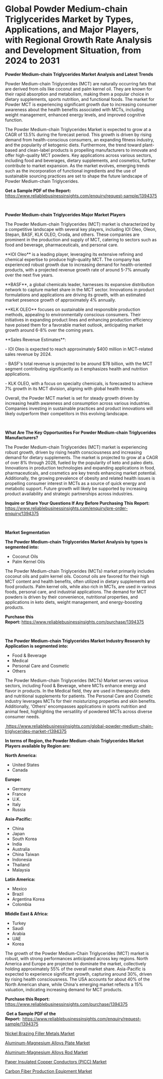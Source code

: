 <p><h1>Global Powder Medium-chain Triglycerides Market by Types, Applications, and Major Players, with Regional Growth Rate Analysis and Development Situation, from 2024 to 2031</h1></p><p><strong>Powder Medium-chain Triglycerides Market Analysis and Latest Trends</strong></p>
<p><p>Powder Medium-chain Triglycerides (MCT) are naturally occurring fats that are derived from oils like coconut and palm kernel oil. They are known for their rapid absorption and metabolism, making them a popular choice in dietary supplements, sports nutrition, and functional foods. The market for Powder MCT is experiencing significant growth due to increasing consumer awareness about the health benefits associated with MCTs, including weight management, enhanced energy levels, and improved cognitive function.</p><p>The Powder Medium-chain Triglycerides Market is expected to grow at a CAGR of 13.5% during the forecast period. This growth is driven by rising demand from health-conscious consumers, an expanding fitness industry, and the popularity of ketogenic diets. Furthermore, the trend toward plant-based and clean-label products is propelling manufacturers to innovate and offer high-quality MCT powders. Key applications across various sectors, including food and beverages, dietary supplements, and cosmetics, further contribute to market expansion. As the market evolves, emerging trends such as the incorporation of functional ingredients and the use of sustainable sourcing practices are set to shape the future landscape of Powder Medium-chain Triglycerides.</p></p>
<p><strong>Get a Sample PDF of the Report:&nbsp;</strong> <a href="https://www.reliablebusinessinsights.com/enquiry/request-sample/1394375">https://www.reliablebusinessinsights.com/enquiry/request-sample/1394375</a></p>
<p>&nbsp;</p>
<p><strong>Powder Medium-chain Triglycerides Major Market Players</strong></p>
<p><p>The Powder Medium-chain Triglycerides (MCT) market is characterized by a competitive landscape with several key players, including IOI Oleo, Oleon, Stepan, BASF, KLK OLEO, Croda, and others. These companies are prominent in the production and supply of MCT, catering to sectors such as food and beverage, pharmaceuticals, and personal care.</p><p>**IOI Oleo** is a leading player, leveraging its extensive refining and chemical expertise to produce high-quality MCT. The company has experienced robust growth due to increasing demand for health-oriented products, with a projected revenue growth rate of around 5-7% annually over the next five years.</p><p>**BASF**, a global chemicals leader, harnesses its expansive distribution network to capture market share in the MCT sector. Innovations in product formulations and applications are driving its growth, with an estimated market presence growth of approximately 4% annually.</p><p>**KLK OLEO** focuses on sustainable and responsible production methods, appealing to environmentally conscious consumers. Their initiatives in expanding product lines and enhancing production efficiency have poised them for a favorable market outlook, anticipating market growth around 6-8% over the coming years.</p><p>**Sales Revenue Estimates**:</p><p>- IOI Oleo is expected to reach approximately $400 million in MCT-related sales revenue by 2024.</p><p>- BASF's total revenue is projected to be around $78 billion, with the MCT segment contributing significantly as it emphasizes health and nutrition applications.</p><p>- KLK OLEO, with a focus on specialty chemicals, is forecasted to achieve 7% growth in its MCT division, aligning with global health trends.</p><p>Overall, the Powder MCT market is set for steady growth driven by increasing health awareness and consumption across various industries. Companies investing in sustainable practices and product innovations will likely outperform their competitors in this evolving landscape.</p></p>
<p>&nbsp;</p>
<p><strong>What Are The Key Opportunities For Powder Medium-chain Triglycerides Manufacturers?</strong></p>
<p><p>The Powder Medium-chain Triglycerides (MCT) market is experiencing robust growth, driven by rising health consciousness and increasing demand for dietary supplements. The market is projected to grow at a CAGR of over 8% through 2028, fueled by the popularity of keto and paleo diets. Innovations in production technologies and expanding applications in food, pharmaceuticals, and cosmetics are key trends enhancing market potential. Additionally, the growing prevalence of obesity and related health issues is propelling consumer interest in MCTs as a source of quick energy and metabolic support. Future growth will likely be supported by increasing product availability and strategic partnerships across industries.</p></p>
<p><strong>Inquire or Share Your Questions If Any Before Purchasing This Report:</strong> <a href="https://www.reliablebusinessinsights.com/enquiry/pre-order-enquiry/1394375">https://www.reliablebusinessinsights.com/enquiry/pre-order-enquiry/1394375</a></p>
<p>&nbsp;</p>
<p><strong>Market Segmentation</strong></p>
<p><strong>The Powder Medium-chain Triglycerides Market Analysis by types is segmented into:</strong></p>
<p><ul><li>Coconut Oils</li><li>Palm Kernel Oils</li></ul></p>
<p><p>The Powder Medium-chain Triglycerides (MCTs) market primarily includes coconut oils and palm kernel oils. Coconut oils are favored for their high MCT content and health benefits, often utilized in dietary supplements and food products. Palm kernel oils, while also rich in MCTs, are used in various foods, personal care, and industrial applications. The demand for MCT powders is driven by their convenience, nutritional properties, and applications in keto diets, weight management, and energy-boosting products.</p></p>
<p><strong>Purchase this Report:&nbsp;</strong><a href="https://www.reliablebusinessinsights.com/purchase/1394375">https://www.reliablebusinessinsights.com/purchase/1394375</a></p>
<p>&nbsp;</p>
<p><strong>The Powder Medium-chain Triglycerides Market Industry Research by Application is segmented into:</strong></p>
<p><ul><li>Food & Beverage</li><li>Medical</li><li>Personal Care and Cosmetic</li><li>Others</li></ul></p>
<p><p>The Powder Medium-chain Triglycerides (MCTs) Market serves various sectors, including Food & Beverage, where MCTs enhance energy and flavor in products. In the Medical field, they are used in therapeutic diets and nutritional supplements for patients. The Personal Care and Cosmetic industry leverages MCTs for their moisturizing properties and skin benefits. Additionally, 'Others' encompasses applications in sports nutrition and animal feed, highlighting the versatility of powdered MCTs across diverse consumer needs.</p></p>
<p><a href="https://www.reliablebusinessinsights.com/global-powder-medium-chain-triglycerides-market-r1394375">&nbsp;https://www.reliablebusinessinsights.com/global-powder-medium-chain-triglycerides-market-r1394375</a></p>
<p><strong>In terms of Region, the Powder Medium-chain Triglycerides Market Players available by Region are:</strong></p>
<p>
    <p> <strong> North America: </strong>
        <ul>
            <li>United States</li>
            <li>Canada</li>
        </ul>
        </p> 
    <p> <strong> Europe: </strong>
        <ul>
            <li>Germany</li>
            <li>France</li>
            <li>U.K.</li>
            <li>Italy</li>
            <li>Russia</li>
        </ul>
        </p> 
    <p> <strong> Asia-Pacific: </strong>
        <ul>
            <li>China</li>
            <li>Japan</li>
            <li>South Korea</li>
            <li>India</li>
            <li>Australia</li>
            <li>China Taiwan</li>
            <li>Indonesia</li>
            <li>Thailand</li>
            <li>Malaysia</li>
        </ul>
        </p> 
    <p> <strong> Latin America: </strong>
        <ul>
            <li>Mexico</li>
            <li>Brazil</li>
            <li>Argentina Korea</li>
            <li>Colombia</li>
        </ul>
        </p> 
    <p> <strong> Middle East & Africa: </strong>
        <ul>
            <li>Turkey</li>
            <li>Saudi</li>
            <li>Arabia</li>
            <li>UAE</li>
            <li>Korea</li>
        </ul>
    </p>
    </p>
<p><p>The growth of the Powder Medium-Chain Triglycerides (MCT) market is robust, with strong performances anticipated across key regions. North America and Europe are projected to dominate the market, collectively holding approximately 55% of the overall market share. Asia-Pacific is expected to experience significant growth, capturing around 30%, driven by rising health consciousness. The USA accounts for about 40% of the North American share, while China's emerging market reflects a 15% valuation, indicating increasing demand for MCT products.</p></p>
<p><strong>Purchase this Report: </strong><a href="https://www.reliablebusinessinsights.com/purchase/1394375">https://www.reliablebusinessinsights.com/purchase/1394375</a></p>
<p>&nbsp;<strong>Get a Sample PDF of the Report:&nbsp;&nbsp;</strong><a href="https://www.reliablebusinessinsights.com/enquiry/request-sample/1394375">https://www.reliablebusinessinsights.com/enquiry/request-sample/1394375</a></p>
<p><strong></strong></p>
<p><p><a href="https://issuu.com/reportprime-2/docs/nickel-brazing-filler-metals-market_775eb9ae8e214d">Nickel Brazing Filler Metals Market</a></p><p><a href="https://github.com/michaelhall412/Market-Research-Report-List-1/blob/main/aluminum-magnesium-alloys-plate-market.md">Aluminum-Magnesium Alloys Plate Market</a></p><p><a href="https://github.com/aiko92han/Market-Research-Report-List-1/blob/main/aluminum-magnesium-alloys-rod-market.md">Aluminum-Magnesium Alloys Rod Market</a></p><p><a href="https://issuu.com/reportprime-2/docs/paper-insulated-copper-conductors-p_62188dd448562f">Paper Insulated Copper Conductors (PICC) Market</a></p><p><a href="https://www.linkedin.com/pulse/deep-dive-carbon-fiber-production-equipment-market-itstrends-usuzc?trackingId=0Z1lYdp1TryNqzNiPItvZw%3D%3D">Carbon Fiber Production Equipment Market</a></p></p>